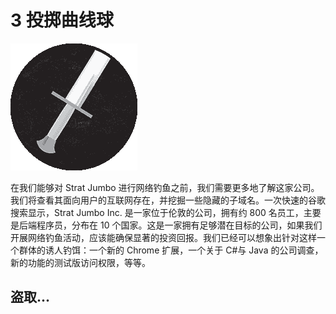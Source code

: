 # 3 投掷曲线球

![](img/chapterart.png)

在我们能够对 Strat Jumbo 进行网络钓鱼之前，我们需要更多地了解这家公司。我们将查看其面向用户的互联网存在，并挖掘一些隐藏的子域名。一次快速的谷歌搜索显示，Strat Jumbo Inc. 是一家位于伦敦的公司，拥有约 800 名员工，主要是后端程序员，分布在 10 个国家。这是一家拥有足够潜在目标的公司，如果我们开展网络钓鱼活动，应该能确保显著的投资回报。我们已经可以想象出针对这样一个群体的诱人钓饵：一个新的 Chrome 扩展，一个关于 C#与 Java 的公司调查，新的功能的测试版访问权限，等等。

## 盗取...
